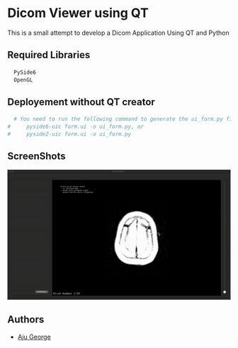 
# Dicom Viewer using QT

This is a small attempt to develop a Dicom Application Using QT and Python


## Required Libraries



```bash
  PySide6
  OpenGL
```


## Deployement without QT creator 



```bash
  # You need to run the following command to generate the ui_form.py file
#     pyside6-uic form.ui -o ui_form.py, or
#     pyside2-uic form.ui -o ui_form.py
```


## ScreenShots
![Logo](https://github.com/ajugeorge97/Dicomvieweqt/blob/main/Images/update.gif)



## Authors

- [Aju George](https://github.com/ajugeorge93)

